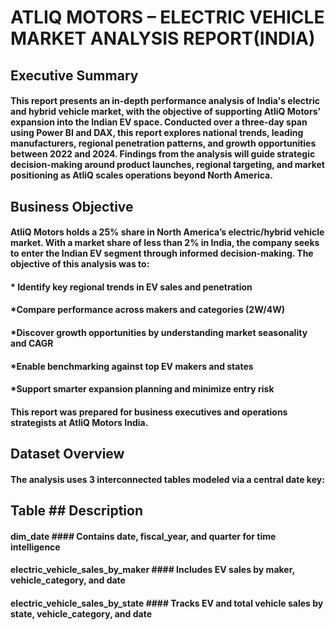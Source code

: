 # ATLIQ MOTORS – ELECTRIC VEHICLE MARKET ANALYSIS REPORT(INDIA)
## Executive Summary
#### This report presents an in-depth performance analysis of India's electric and hybrid vehicle market, with the objective of supporting AtliQ Motors’ expansion into the Indian EV space. Conducted over a three-day span using Power BI and DAX, this report explores national trends, leading manufacturers, regional penetration patterns, and growth opportunities between 2022 and 2024. Findings from the analysis will guide strategic decision-making around product launches, regional targeting, and market positioning as AtliQ scales operations beyond North America.

## Business Objective
#### AtliQ Motors holds a 25% share in North America’s electric/hybrid vehicle market. With a market share of less than 2% in India, the company seeks to enter the Indian EV segment through informed decision-making. The objective of this analysis was to:

#### * Identify key regional trends in EV sales and penetration

#### *Compare performance across makers and categories (2W/4W)

#### *Discover growth opportunities by understanding market seasonality and CAGR

#### *Enable benchmarking against top EV makers and states

#### *Support smarter expansion planning and minimize entry risk

#### This report was prepared for business executives and operations strategists at AtliQ Motors India.

## Dataset Overview
#### The analysis uses 3 interconnected tables modeled via a central date key:

## Table                                                                            ## Description
#### dim_date                                                                       #### Contains date, fiscal_year, and quarter for time intelligence
#### electric_vehicle_sales_by_maker                                                #### Includes EV sales by maker, vehicle_category, and date
#### electric_vehicle_sales_by_state                                               	#### Tracks EV and total vehicle sales by state, vehicle_category, and date

